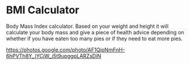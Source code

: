 #  BMI Calculator

Body Mass Index calculator. Based on your weight and height it will calculate your body mass and give a piece of health advice depending on whether if you have eaten too many pies or if they need to eat more pies.

https://photos.google.com/photo/AF1QipNmFnH-6hPVTh8Y_jYCjW_i5t9upggpLARZsDiN
